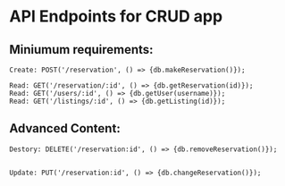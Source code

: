 # API Endpoints for CRUD app

## Miniumum requirements:
```
Create: POST('/reservation', () => {db.makeReservation()});

Read: GET('/reservation/:id', () => {db.getReservation(id)});
Read: GET('/users/:id', () => {db.getUser(username)});
Read: GET('/listings/:id', () => {db.getListing(id)});
```

## Advanced Content:

```
Destory: DELETE('/reservation:id', () => {db.removeReservation()});


Update: PUT('/reservation:id', () => {db.changeReservation()});

```
